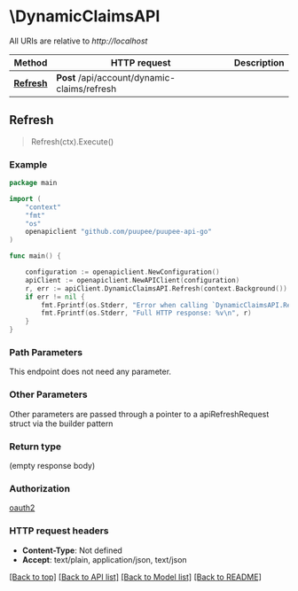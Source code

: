 # \DynamicClaimsAPI

All URIs are relative to *http://localhost*

Method | HTTP request | Description
------------- | ------------- | -------------
[**Refresh**](DynamicClaimsAPI.md#Refresh) | **Post** /api/account/dynamic-claims/refresh | 



## Refresh

> Refresh(ctx).Execute()



### Example

```go
package main

import (
	"context"
	"fmt"
	"os"
	openapiclient "github.com/puupee/puupee-api-go"
)

func main() {

	configuration := openapiclient.NewConfiguration()
	apiClient := openapiclient.NewAPIClient(configuration)
	r, err := apiClient.DynamicClaimsAPI.Refresh(context.Background()).Execute()
	if err != nil {
		fmt.Fprintf(os.Stderr, "Error when calling `DynamicClaimsAPI.Refresh``: %v\n", err)
		fmt.Fprintf(os.Stderr, "Full HTTP response: %v\n", r)
	}
}
```

### Path Parameters

This endpoint does not need any parameter.

### Other Parameters

Other parameters are passed through a pointer to a apiRefreshRequest struct via the builder pattern


### Return type

 (empty response body)

### Authorization

[oauth2](../README.md#oauth2)

### HTTP request headers

- **Content-Type**: Not defined
- **Accept**: text/plain, application/json, text/json

[[Back to top]](#) [[Back to API list]](../README.md#documentation-for-api-endpoints)
[[Back to Model list]](../README.md#documentation-for-models)
[[Back to README]](../README.md)

